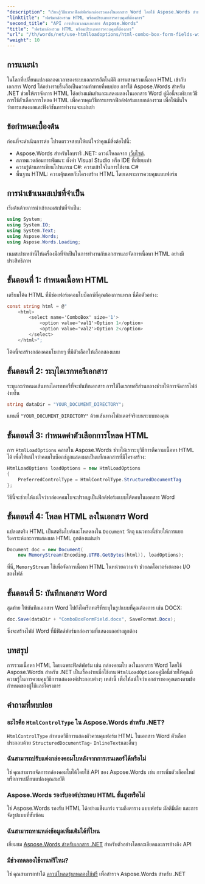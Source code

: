 ```yaml
---
"description": "เรียนรู้วิธีแทรกฟิลด์ฟอร์มกล่องรวมลงในเอกสาร Word โดยใช้ Aspose.Words สำหรับ .NET คู่มือทีละขั้นตอนนี้ครอบคลุมตัวเลือกการโหลด HTML ประเภทการควบคุมที่ต้องการ และเคล็ดลับการปรับแต่งขั้นสูงเพื่อการทำงานอัตโนมัติของเอกสารอย่างราบรื่น"
"linktitle": "ฟอร์มกล่องรวม HTML พร้อมประเภทการควบคุมที่ต้องการ"
"second_title": "API การประมวลผลเอกสาร Aspose.Words"
"title": "ฟอร์มกล่องรวม HTML พร้อมประเภทการควบคุมที่ต้องการ"
"url": "/th/words/net/use-htmlloadoptions/html-combo-box-form-fields-with-preferred-control-types/"
"weight": 10
---
```


## การแนะนำ

ในโลกที่เปลี่ยนแปลงตลอดเวลาของระบบเอกสารอัตโนมัติ การผสานรวมเนื้อหา HTML เข้ากับเอกสาร Word ได้อย่างราบรื่นถือเป็นความท้าทายที่พบบ่อย การใช้ Aspose.Words สำหรับ .NET ช่วยให้เราจัดการ HTML ได้อย่างแม่นยำและแสดงผลลงในเอกสาร Word คู่มือนี้จะอธิบายวิธีการใช้ตัวเลือกการโหลด HTML เพื่อควบคุมวิธีการแทรกฟิลด์ฟอร์มแบบกล่องรวม เพื่อให้มั่นใจว่าการแสดงผลและฟังก์ชันการทำงานจะแม่นยำ

## ข้อกำหนดเบื้องต้น

ก่อนที่จะดำเนินการต่อ โปรดตรวจสอบให้แน่ใจว่าคุณมีสิ่งต่อไปนี้:

- Aspose.Words สำหรับไลบรารี .NET: ดาวน์โหลดจาก [เว็บไซต์](https://releases-aspose.com/words/net/). 
- สภาพแวดล้อมการพัฒนา: ตั้งค่า Visual Studio หรือ IDE ที่เทียบเท่า  
- ความรู้ด้านการเขียนโปรแกรม C#: ความเข้าใจในการใช้งาน C#  
- พื้นฐาน HTML: ความคุ้นเคยกับโครงสร้าง HTML โดยเฉพาะการควบคุมแบบฟอร์ม  

## การนำเข้าเนมสเปซที่จำเป็น

เริ่มต้นด้วยการนำเข้าเนมสเปซที่จำเป็น:

```csharp
using System;
using System.IO;
using System.Text;
using Aspose.Words;
using Aspose.Words.Loading;
```

เนมสเปซเหล่านี้ให้เครื่องมือที่จำเป็นในการทำงานกับเอกสารและจัดการเนื้อหา HTML อย่างมีประสิทธิภาพ

## ขั้นตอนที่ 1: กำหนดเนื้อหา HTML

เตรียมโค้ด HTML ที่มีช่องฟอร์มคอมโบบ็อกซ์ที่คุณต้องการแทรก นี่คือตัวอย่าง:

```csharp
const string html = @"
    <html>
        <select name='ComboBox' size='1'>
            <option value='val1'>Option 1</option>
            <option value='val2'>Option 2</option>
        </select>
    </html>";
```

โค้ดนี้จะสร้างกล่องคอมโบง่ายๆ ที่มีตัวเลือกให้เลือกสองแบบ

## ขั้นตอนที่ 2: ระบุไดเรกทอรีเอกสาร

ระบุและกำหนดเส้นทางไดเรกทอรีที่จะบันทึกเอกสาร การใช้ไดเรกทอรีส่วนกลางช่วยให้การจัดการไฟล์ง่ายขึ้น

```csharp
string dataDir = "YOUR_DOCUMENT_DIRECTORY";
```

แทนที่ `"YOUR_DOCUMENT_DIRECTORY"` ด้วยเส้นทางโฟลเดอร์จริงบนระบบของคุณ

## ขั้นตอนที่ 3: กำหนดค่าตัวเลือกการโหลด HTML

การ `HtmlLoadOptions` คลาสใน Aspose.Words ช่วยให้เราระบุวิธีการตีความเนื้อหา HTML ได้ เพื่อให้แน่ใจว่าคอมโบบ็อกซ์ถูกแสดงผลเป็นแท็กเอกสารที่มีโครงสร้าง:

```csharp
HtmlLoadOptions loadOptions = new HtmlLoadOptions
{
    PreferredControlType = HtmlControlType.StructuredDocumentTag
};
```

วิธีนี้จะช่วยให้แน่ใจว่ากล่องคอมโบจะปรากฏเป็นฟิลด์ฟอร์มแบบโต้ตอบในเอกสาร Word

## ขั้นตอนที่ 4: โหลด HTML ลงในเอกสาร Word

แปลงสตริง HTML เป็นสตรีมไบต์และโหลดลงใน `Document` วัตถุ แนวทางนี้ช่วยให้การแยกวิเคราะห์และการแสดงผล HTML ถูกต้องแม่นยำ

```csharp
Document doc = new Document(
    new MemoryStream(Encoding.UTF8.GetBytes(html)), loadOptions);
```

ที่นี่, `MemoryStream` ใช้เพื่อจัดการเนื้อหา HTML ในหน่วยความจำ ช่วยลดโอเวอร์เฮดของ I/O ของไฟล์

## ขั้นตอนที่ 5: บันทึกเอกสาร Word

สุดท้าย ให้บันทึกเอกสาร Word ไปยังไดเร็กทอรีที่ระบุในรูปแบบที่คุณต้องการ เช่น DOCX:

```csharp
doc.Save(dataDir + "ComboBoxFormField.docx", SaveFormat.Docx);
```

ซึ่งจะสร้างไฟล์ Word ที่มีฟิลด์ฟอร์มกล่องรวมที่แสดงผลอย่างถูกต้อง

## บทสรุป

การรวมเนื้อหา HTML โดยเฉพาะฟิลด์ฟอร์ม เช่น กล่องคอมโบ ลงในเอกสาร Word โดยใช้ Aspose.Words สำหรับ .NET เป็นเรื่องง่ายเมื่อใช้งาน `HtmlLoadOptions`คู่มือนี้ช่วยให้คุณมีความรู้ในการควบคุมวิธีการแสดงองค์ประกอบต่างๆ เหล่านี้ เพื่อให้แน่ใจว่าเอกสารของคุณตรงตามข้อกำหนดของผู้ใช้และโครงการ

## คำถามที่พบบ่อย

### อะไรคือ `HtmlControlType` ใน Aspose.Words สำหรับ .NET?
`HtmlControlType` กำหนดวิธีการแสดงตัวควบคุมฟอร์ม HTML ในเอกสาร Word ตัวเลือกประกอบด้วย `StructuredDocumentTag`- `InlineText`และอื่นๆ

### ฉันสามารถปรับแต่งกล่องคอมโบหลังจากการเรนเดอร์ได้หรือไม่
ใช่ คุณสามารถจัดการกล่องคอมโบได้โดยใช้ API ของ Aspose.Words เช่น การเพิ่มตัวเลือกใหม่หรือการเปลี่ยนแปลงคุณสมบัติ

### Aspose.Words รองรับองค์ประกอบ HTML ขั้นสูงหรือไม่
ใช่ Aspose.Words รองรับ HTML ได้อย่างแข็งแกร่ง รวมถึงตาราง แบบฟอร์ม มัลติมีเดีย และการจัดรูปแบบที่ซับซ้อน

### ฉันสามารถหาแหล่งข้อมูลเพิ่มเติมได้ที่ไหน
เยี่ยมชม [Aspose.Words สำหรับเอกสาร .NET](https://reference.aspose.com/words/net/) สำหรับตัวอย่างโดยละเอียดและการอ้างอิง API

### มีช่วงทดลองใช้งานฟรีไหม?
ใช่ คุณสามารถทำได้ [ดาวน์โหลดรุ่นทดลองใช้ฟรี](https://releases.aspose.com/) เพื่อสำรวจ Aspose.Words สำหรับ .NET